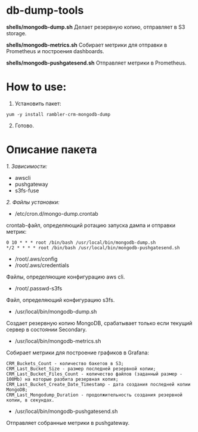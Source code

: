 # db-dump-tools

**shells/mongodb-dump.sh**
Делает резервную копию, отправляет в S3 storage.

**shells/mongodb-metrics.sh**
Собирает метрики для отправки в Prometheus и построения dashboards.

**shells/mongodb-pushgatesend.sh**
Отправляет метрики в Prometheus.


# How to use:

1. Установить пакет: 

`yum -y install rambler-crm-mongodb-dump`

2. Готово.


# Описание пакета

*1. Зависимости:*

 - awscli
 - pushgateway
 - s3fs-fuse

*2. Файлы установки:*

 - /etc/cron.d/mongo-dump.crontab 

crontab-файл, определяющий ротацию запуска дампа и отправки метрик:


```
0 10 * * * root /bin/bash /usr/local/bin/mongodb-dump.sh
*/2 * * * * root /bin/bash /usr/local/bin/mongodb-pushgatesend.sh
```


 - /root/.aws/config
 - /root/.aws/credentials

Файлы, определяющие конфигурацию aws cli.

 - /root/.passwd-s3fs

Файл, определяющий конфигурацию s3fs.

 - /usr/local/bin/mongodb-dump.sh

Создает резервную копию MongoDB, срабатывает только если текущий сервер в состоянии Secondary.

 - /usr/local/bin/mongodb-metrics.sh

Собирает метрики для построение графиков в Grafana:

```
CRM_Buckets_Count - количество бакетов в S3;
CRM_Last_Bucket_Size - размер последней резервной копии;
CRM_Last_Bucket_Files_Count - количество файлов (заданный размер - 100Mb) на которые разбита резервная копия;
CRM_Last_Bucket_Create_Date_Timestamp - дата создания последней копии MongoDB;
CRM_Last_Mongodump_Duration - продолжительность создания резервной копии, в секундах.
```


 - /usr/local/bin/mongodb-pushgatesend.sh

Отправляет собранные метрики в pushgateway.
